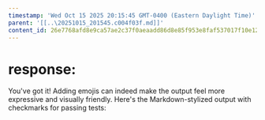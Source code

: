 ```yaml
---
timestamp: 'Wed Oct 15 2025 20:15:45 GMT-0400 (Eastern Daylight Time)'
parent: '[[..\20251015_201545.c004f03f.md]]'
content_id: 26e7768afd8e9ca57ae2c37f0aeaadd86d8e85f953e8faf537017f10e126ee49
---
```


# response:

You've got it! Adding emojis can indeed make the output feel more expressive and visually friendly. Here's the Markdown-stylized output with checkmarks for passing tests:
